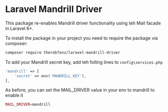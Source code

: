 # Laravel Mandrill Driver

This package re-enables Mandrill driver functionality using teh Mail facade in Laravel 6+.

To install the package in your project you need to require the package via composer:

```bash
composer require therobfonz/laravel-mandrill-driver
```

To add your Mandrill secret key, add teh folling lines to `config\services.php`

```php
'mandrill' => [
    'secret' => env('MANDRILL_KEY'),
],
```

As before, you can set the MAIL_DRIVER value in your env to mandrill to enable it

```php
MAIL_DRIVER=mandrill
```